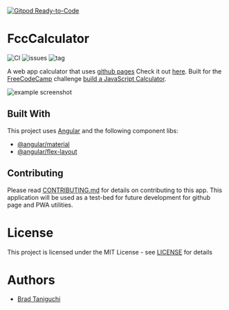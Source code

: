 [![Gitpod Ready-to-Code](https://img.shields.io/badge/Gitpod-Ready--to--Code-blue?logo=gitpod)](https://gitpod.io/#https://github.com/bradtaniguchi/fcc-calculator) 

# FccCalculator

![CI](https://github.com/bradtaniguchi/fcc-calculator/workflows/CI/badge.svg?branch=master&event=push) ![issues](https://img.shields.io/github/issues/bradtaniguchi/fcc-calculator?style=plastic) ![tag](https://img.shields.io/github/v/tag/bradtaniguchi/fcc-calculator)

A web app calculator that uses [github pages](https://pages.github.com/)
Check it out [here](https://bradtaniguchi.github.io/fcc-calculator). Built for the [FreeCodeCamp](https://www.freecodecamp.org/) challenge [build a JavaScript Calculator](https://www.freecodecamp.org/learn/front-end-libraries/front-end-libraries-projects/build-a-javascript-calculator).

![example screenshot](../media/app.png)

## Built With

This project uses [Angular](https://angular.io/) and the following component libs:

- [@angular/material](https://material.angular.io/)
- [@angular/flex-layout](https://github.com/angular/flex-layout)

## Contributing

Please read [CONTRIBUTING.md](CONTRIBUTING.md) for details on contributing to this app. This application will be used as a test-bed for future development for github page and PWA utilities.

# License

This project is licensed under the MIT License - see [LICENSE](LICENSE) for details

# Authors

- [Brad Taniguchi](https://github.com/bradtaniguchi)
